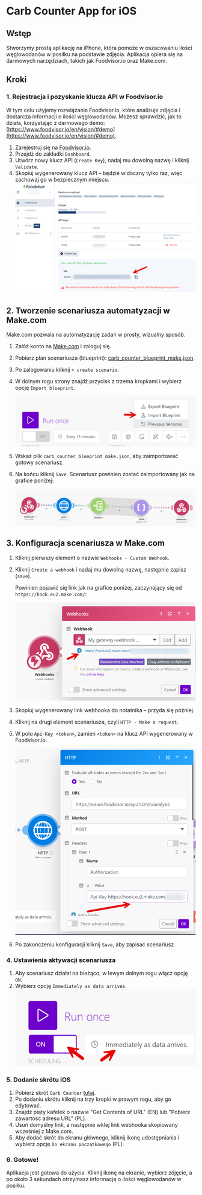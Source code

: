 # Carb Counter App for iOS

## Wstęp
Stworzymy prostą aplikację na iPhone, która pomoże w oszacowaniu ilości węglowodanów w posiłku na podstawie zdjęcia. Aplikacja opiera się na darmowych narzędziach, takich jak Foodvisor.io oraz Make.com.

## Kroki

### 1. Rejestracja i pozyskanie klucza API w Foodvisor.io
W tym celu użyjemy rozwiązania Foodvisor.io, które analizuje zdjęcia i dostarcza informacji o ilości węglowodanów. Możesz sprawdzić, jak to działa, korzystając z darmowego demo: [https://www.foodvisor.io/en/vision/#demo](https://www.foodvisor.io/en/vision/#demo).

1. Zarejestruj się na [Foodvisor.io](https://www.foodvisor.io).
2. Przejdź do zakładki `Dashboard`.
3. Utwórz nowy klucz API (`Create Key`), nadaj mu dowolną nazwę i kliknij `Validate`.
4. Skopiuj wygenerowany klucz API – będzie widoczny tylko raz, więc zachowaj go w bezpiecznym miejscu.
   ![Foodvisor](./img/foodvisor.png)


## 2. Tworzenie scenariusza automatyzacji w Make.com

Make.com pozwala na automatyzację zadań w prosty, wizualny sposób.

1. Załóż konto na [Make.com](https://www.make.com) i zaloguj się.
2. Pobierz plan scenariusza (blueprint): [carb_counter_blueprint_make.json](./carb_counter_blueprint_make.json).
3. Po zalogowaniu kliknij `+ create scenario`.
4. W dolnym rogu strony znajdź przycisk z trzema kropkami i wybierz opcję `Import blueprint`.

   ![Import blueprint in Make](./img/make_import.png)

5. Wskaż plik `carb_counter_blueprint_make.json`, aby zaimportować gotowy scenariusz.
6. Na końcu kliknij `Save`. Scenariusz powinien zostać zaimportowany jak na grafice poniżej:

   ![Scenariusz Make](./img/make_scenario.png)

## 3. Konfiguracja scenariusza w Make.com

1. Kliknij pierwszy element o nazwie `Webhooks - Custom Webhook`.
2. Kliknij `Create a webhook` i nadaj mu dowolną nazwę, następnie zapisz (`save`).

   Powinien pojawić się link jak na grafice poniżej, zaczynający się od `https://hook.eu2.make.com/`:

   ![Webhook in Make](./img/make_webhook.png)

3. Skopiuj wygenerowany link webhooka do notatnika – przyda się później.
4. Kliknij na drugi element scenariusza, czyli `HTTP - Make a request`.
5. W polu `Api-Key <token>`, zamień `<token>` na klucz API wygenerowany w Foodvisor.io.

   ![API Key in Make](./img/make_http_token.png)

6. Po zakończeniu konfiguracji kliknij `Save`, aby zapisać scenariusz.

### 4. Ustawienia aktywacji scenariusza

1. Aby scenariusz działał na bieżąco, w lewym dolnym rogu włącz opcję `ON`.
2. Wybierz opcję `Immediately as data arrives`.
   ![Make_Schedule](./img/make_schedule.png)

### 5. Dodanie skrótu iOS

1. Pobierz skrót `Carb Counter` [tutaj](https://www.icloud.com/shortcuts/69af5b591382461c8b0f4e2d6ffbe229).
2. Po dodaniu skrótu kliknij na trzy kropki w prawym rogu, aby go edytować.
3. Znajdź piąty kafelek o nazwie "Get Contents of URL" (EN) lub "Pobierz zawartość adresu URL" (PL).
4. Usuń domyślny link, a następnie wklej link webhooka skopiowany wcześniej z Make.com.
5. Aby dodać skrót do ekranu głównego, kliknij ikonę udostępniania i wybierz opcję `Do ekranu początkowego` (PL).

### 6. Gotowe!

Aplikacja jest gotowa do użycia. Kliknij ikonę na ekranie, wybierz zdjęcie, a po około 3 sekundach otrzymasz informację o ilości węglowodanów w posiłku.
